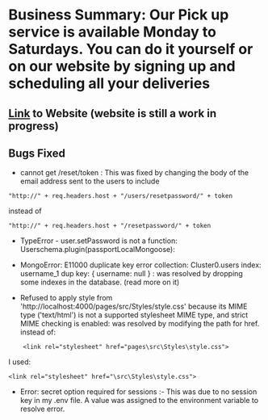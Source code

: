 # Business Summary: Our Pick up service is available Monday to Saturdays. You can do it yourself or on our website by signing up and scheduling all your deliveries

## [Link](https://shielded-savannah-93545.herokuapp.com/) to Website (website is still a work in progress)

## Bugs Fixed

* cannot get /reset/token : This was fixed by changing the body of the email address sent to the users to  include

 ```nodejs
"http://" + req.headers.host + "/users/resetpassword/" + token
```

instead of

```nodejs
"http://" + req.headers.host + "/resetpassword/" + token
```

* TypeError - user.setPassword is not a function:  Userschema.plugin(passportLocalMongoose):

* MongoError: E11000 duplicate key error collection: Cluster0.users index: username_1 dup key: { username: null } : was resolved by dropping some indexes in the database. (read more on it)

* Refused to apply style from 'http://localhost:4000/pages/src/Styles/style.css' because its MIME type ('text/html') is not a supported stylesheet MIME type, and strict MIME checking is enabled: was resolved by modifying the path for href.
    instead of:

```http
    <link rel="stylesheet" href="pages\src\Styles\style.css">
```

I used:

```http
<link rel="stylesheet" href="\src\Styles\style.css">
```

* Error: secret option required for sessions :- This was due to no session key in my .env file. A value was assigned to the environment variable to resolve error.
